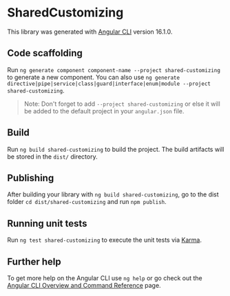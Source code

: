 # SharedCustomizing

This library was generated with [Angular CLI](https://github.com/angular/angular-cli) version 16.1.0.

## Code scaffolding

Run `ng generate component component-name --project shared-customizing` to generate a new component. You can also use `ng generate directive|pipe|service|class|guard|interface|enum|module --project shared-customizing`.
> Note: Don't forget to add `--project shared-customizing` or else it will be added to the default project in your `angular.json` file. 

## Build

Run `ng build shared-customizing` to build the project. The build artifacts will be stored in the `dist/` directory.

## Publishing

After building your library with `ng build shared-customizing`, go to the dist folder `cd dist/shared-customizing` and run `npm publish`.

## Running unit tests

Run `ng test shared-customizing` to execute the unit tests via [Karma](https://karma-runner.github.io).

## Further help

To get more help on the Angular CLI use `ng help` or go check out the [Angular CLI Overview and Command Reference](https://angular.io/cli) page.
